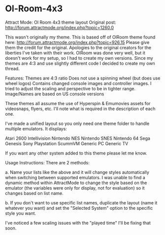 # Ol-Room-4x3
Attract Mode: Ol Room 4x3 theme layout
Original post: http://forum.attractmode.org/index.php?topic=1260.0

This wasn't originally my theme. This is based off of OlRoom theme found here: 
http://forum.attractmode.org/index.php?topic=926.15
Please give them the credit for the original. 
Apologies to the original creators for the liberties I've taken with their work. 
OlRoom was done very well, but it doesn't work for my setup, so I had to create my own versions. 
Since my themes are 4:3 and use slightly different code I decided to create my own thread. 

Features: 
Themes are 4:3 ratio
Does not use a spinning wheel (but does use wheel logos)
Contains changed console images and controller images. 
I tried to adjust the scaling and perspective to be in tighter range.
Image/Names are based on US console versions

These themes all assume the use of Hyperspin & Emumovies assets for videosnaps, flyers, etc. 
I'll note what is required in the description of each one. 

I've made a unified layout so you only need one theme folder to handle multiple emulators. 
It displays: 

Atari 2600
Intellivision
Nintendo NES
Nintendo SNES
Nintendo 64
Sega Genesis
Sony Playstation
ScummVM
Generic PC
Generic TV

If you want any other system added to this theme please let me know.

Usage Instructions: 
There are 2 methods: 

a. Name your lists like the above and it will change styles automatically when switching between supported emulators. 
I was unable to find a dynamic method within AttractMode to change the style based on the emulator 
(the variables were only for display, not for evaluation) so it changes based on list name. 

b. If you don't want to use specific list names, duplicate the layout 
(name it whatever you want) and set the "Selected System" option to the specific style you want.

I've noticed a few scaling issues with the "played time" I'll be fixing that soon.
